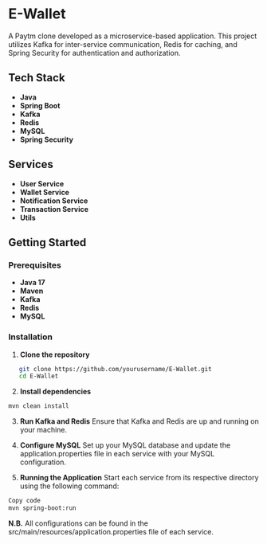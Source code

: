 # E-Wallet

A Paytm clone developed as a microservice-based application. This project utilizes Kafka for inter-service communication, Redis for caching, and Spring Security for authentication and authorization.

## Tech Stack

- **Java**
- **Spring Boot**
- **Kafka**
- **Redis**
- **MySQL**
- **Spring Security**

## Services

- **User Service**
- **Wallet Service**
- **Notification Service**
- **Transaction Service**
- **Utils**


## Getting Started

### Prerequisites

- **Java 17**
- **Maven**
- **Kafka**
- **Redis**
- **MySQL**

### Installation

1. **Clone the repository**

```bash
   git clone https://github.com/yourusername/E-Wallet.git
   cd E-Wallet
```

2. **Install dependencies**
```bash
mvn clean install
```

3. **Run Kafka and Redis**
Ensure that Kafka and Redis are up and running on your machine.

4. **Configure MySQL**
Set up your MySQL database and update the application.properties file in each service with your MySQL configuration.

5. **Running the Application**
Start each service from its respective directory using the following command:
```bash
Copy code
mvn spring-boot:run
```

**N.B.**
All configurations can be found in the src/main/resources/application.properties file of each service.


